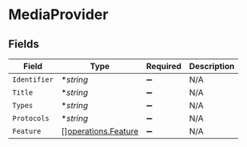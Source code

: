 # MediaProvider


## Fields

| Field                                                      | Type                                                       | Required                                                   | Description                                                |
| ---------------------------------------------------------- | ---------------------------------------------------------- | ---------------------------------------------------------- | ---------------------------------------------------------- |
| `Identifier`                                               | **string*                                                  | :heavy_minus_sign:                                         | N/A                                                        |
| `Title`                                                    | **string*                                                  | :heavy_minus_sign:                                         | N/A                                                        |
| `Types`                                                    | **string*                                                  | :heavy_minus_sign:                                         | N/A                                                        |
| `Protocols`                                                | **string*                                                  | :heavy_minus_sign:                                         | N/A                                                        |
| `Feature`                                                  | [][operations.Feature](../../models/operations/feature.md) | :heavy_minus_sign:                                         | N/A                                                        |